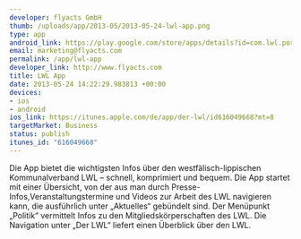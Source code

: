 ```yaml
--- 
developer: flyacts GmbH
thumb: /uploads/app/2013-05/2013-05-24-lwl-app.png
type: app
android_link: https://play.google.com/store/apps/details?id=com.lwl.portal&feature=search_result#?t=W251bGwsMSwyLDEsImNvbS5sd2wucG9ydGFsIl0.
email: marketing@flyacts.com
permalink: /app/lwl-app
developer_link: http://www.flyacts.com
title: LWL App
date: 2013-05-24 14:22:29.983813 +00:00
devices: 
- ios
- android
ios_link: https://itunes.apple.com/de/app/der-lwl/id616049668?mt=8
targetMarket: Business
status: publish
itunes_id: "616049668"
---
```


Die App bietet die wichtigsten Infos über den westfälisch-lippischen Kommunalverband
LWL – schnell, komprimiert und bequem. Die App startet mit einer Übersicht, von der aus man durch Presse-Infos,Veranstaltungstermine und Videos zur Arbeit des LWL navigieren kann, die ausführlich
unter „Aktuelles“ gebündelt sind. Der Menüpunkt „Politik“ vermittelt Infos zu den Mitgliedskörperschaften des LWL. Die Navigation unter „Der LWL“ liefert einen Überblick über den LWL.
